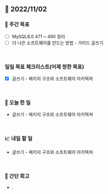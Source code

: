 ## 📅 2022/11/02


### 👏 주간 목표

- [ ] MySQL8.0 471 ~ 490 정리
- [ ] 더 나은 소프트웨어를 만드는 방법 - 가이드 글쓰기

<br/>

### 일일 목표 체크리스트(어제 정한 목표)

- [x] 글쓰기 - 패키지 구조와 소프트웨어 아키텍쳐

<br/>

### 💯 오늘 한 일

- 글쓰기 - 패키지 구조와 소프트웨어 아키텍쳐

<br/>

### 📈 내일 할 일

- 글쓰기 - 패키지 구조와 소프트웨어 아키텍쳐

<br/>

### 🤔 간단 회고

- .